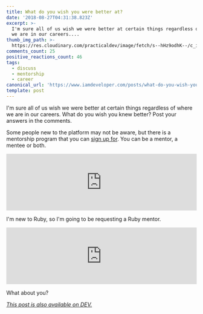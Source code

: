 ```yaml
---
title: What do you wish you were better at?
date: '2018-08-27T04:31:38.823Z'
excerpt: >-
  I'm sure all of us wish we were better at certain things regardless of where
  we are in our careers....
thumb_img_path: >-
  https://res.cloudinary.com/practicaldev/image/fetch/s--hHz9odhK--/c_imagga_scale,f_auto,fl_progressive,h_420,q_66,w_1000/https://thepracticaldev.s3.amazonaws.com/i/tegc5w5d9i1ul82iwseh.gif
comments_count: 25
positive_reactions_count: 46
tags:
  - discuss
  - mentorship
  - career
canonical_url: 'https://www.iamdeveloper.com/posts/what-do-you-wish-you-were-better-at-4ak9/'
template: post
---
```


I'm sure all of us wish we were better at certain things regardless of where we are in our careers. What do you wish you knew better? Post your answers in the comments.

Some people new to the platform may not be aware, but there is a mentorship program that you can [sign up for](https://dev.to/settings/mentorship). You can be a mentor, a mentee or both.

<iframe class="liquidTag" src="https://dev.to/embed/link?args=https%3A%2F%2Fdev.to%2Fdevteam%2Fchangelog-mentor-matchmaking-3bl0" style="border: 0; width: 100%;"></iframe>

I'm new to Ruby, so I'm going to be requesting a Ruby mentor.

<iframe class="liquidTag" src="https://dev.to/embed/link?args=https%3A%2F%2Fdev.to%2Fnickytonline%2Fwhat-arewere-your-go-to-resources-for-learning-ruby-and-rails-5611" style="border: 0; width: 100%;"></iframe>

What about you?

_[This post is also available on DEV.](https://dev.to/nickytonline/what-do-you-wish-you-were-better-at-4ak9)_

<script>
const parent = document.getElementsByTagName('head')[0];
const script = document.createElement('script');
script.type = 'text/javascript';
script.src = 'https://cdnjs.cloudflare.com/ajax/libs/iframe-resizer/4.1.1/iframeResizer.min.js';
script.charset = 'utf-8';
script.onload = function() {
    window.iFrameResize({}, '.liquidTag');
};
parent.appendChild(script);
</script>
